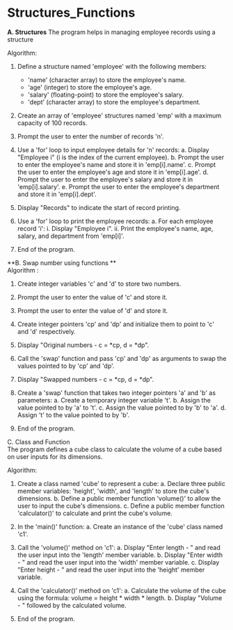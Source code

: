 # Structures_Functions
**A. Structures**                                                                                                                                                                                                          The program helps in managing employee records using a structure 

Algorithm:

1. Define a structure named 'employee' with the following members:
   - 'name' (character array) to store the employee's name.
   - 'age' (integer) to store the employee's age.
   - 'salary' (floating-point) to store the employee's salary.
   - 'dept' (character array) to store the employee's department.

2. Create an array of 'employee' structures named 'emp' with a maximum capacity of 100 records.

3. Prompt the user to enter the number of records 'n'.

4. Use a 'for' loop to input employee details for 'n' records:
   a. Display "Employee i" (i is the index of the current employee).
   b. Prompt the user to enter the employee's name and store it in 'emp[i].name'.
   c. Prompt the user to enter the employee's age and store it in 'emp[i].age'.
   d. Prompt the user to enter the employee's salary and store it in 'emp[i].salary'.
   e. Prompt the user to enter the employee's department and store it in 'emp[i].dept'.

5. Display "Records" to indicate the start of record printing.

6. Use a 'for' loop to print the employee records:
   a. For each employee record 'i':
      i. Display "Employee i".
      ii. Print the employee's name, age, salary, and department from 'emp[i]'.

7. End of the program.


**B. Swap number using functions **                                                                                                                                                                                      
Algorithm :

1. Create integer variables 'c' and 'd' to store two numbers.
2. Prompt the user to enter the value of 'c' and store it.
3. Prompt the user to enter the value of 'd' and store it.
4. Create integer pointers 'cp' and 'dp' and initialize them to point to 'c' and 'd' respectively.

5. Display "Original numbers - c = *cp, d = *dp".
6. Call the 'swap' function and pass 'cp' and 'dp' as arguments to swap the values pointed to by 'cp' and 'dp'.

7. Display "Swapped numbers - c = *cp, d = *dp".

8. Create a 'swap' function that takes two integer pointers 'a' and 'b' as parameters:
   a. Create a temporary integer variable 't'.
   b. Assign the value pointed to by 'a' to 't'.
   c. Assign the value pointed to by 'b' to 'a'.
   d. Assign 't' to the value pointed to by 'b'.

9. End of the program.

C. Class and Function                                                                                                                                                                                               
The program defines a cube class to calculate the volume of a cube based on user inputs for its dimensions.                                                                                                        
                                                                                                                                                                                                                    
                                                                                                                                                                                                                    
Algorithm:

1. Create a class named 'cube' to represent a cube:
   a. Declare three public member variables: 'height', 'width', and 'length' to store the cube's dimensions.
   b. Define a public member function 'volume()' to allow the user to input the cube's dimensions.
   c. Define a public member function 'calculator()' to calculate and print the cube's volume.

2. In the 'main()' function:
   a. Create an instance of the 'cube' class named 'c1'.

3. Call the 'volume()' method on 'c1':
   a. Display "Enter length - " and read the user input into the 'length' member variable.
   b. Display "Enter width - " and read the user input into the 'width' member variable.
   c. Display "Enter height - " and read the user input into the 'height' member variable.

4. Call the 'calculator()' method on 'c1':
   a. Calculate the volume of the cube using the formula: volume = height * width * length.
   b. Display "Volume - " followed by the calculated volume.

5. End of the program.



